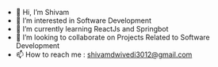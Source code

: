 - 👋 Hi, I’m Shivam
- 👀 I’m interested in Software Development
- 🌱 I’m currently learning ReactJs and Springbot
- 💞️ I’m looking to collaborate on Projects Related to Software Development
- 📫 How to reach me : shivamdwivedi3012@gmail.com

<!---
SikkkanDar/SikkkanDar is a ✨ special ✨ repository because its `README.md` (this file) appears on your GitHub profile.
You can click the Preview link to take a look at your changes.
--->
